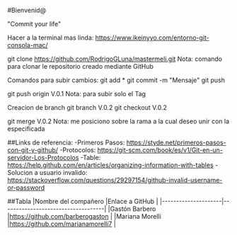 #Bienvenid@

"Commit your life"

Hacer a la terminal mas linda: https://www.ikeinyyo.com/entorno-git-consola-mac/

git clone https://github.com/RodrigoGLuna/mastermeli.git
Nota: comando para clonar le repositorio creado mediante GitHub

Comandos para subir cambios:
git add *
git commit -m "Mensaje"
git push

git push origin V.0.1
Nota: para subir solo el Tag

Creacion de branch
git branch V.0.2
git checkout V.0.2

git merge V.0.2
Nota: me posiciono sobre la rama a la cual deseo unir con la especificada

##Links de referencia:
-Primeros Pasos: https://styde.net/primeros-pasos-con-git-y-github/
-Protocolos: https://git-scm.com/book/es/v1/Git-en-un-servidor-Los-Protocolos
-Table: https://help.github.com/en/articles/organizing-information-with-tables
-Solucion a usuario invalido: https://stackoverflow.com/questions/29297154/github-invalid-username-or-password


##Tabla
|Nombre del compañero |Enlace a GitHub                     |
|---------------------|------------------------------------|
|Gastón Barbero       |https://github.com/barberogaston    | 
|Mariana Morelli      |https://github.com/marianamorelli7  |
